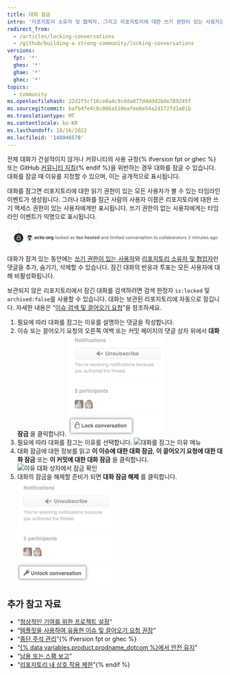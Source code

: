 ```yaml
---
title: 대화 잠금
intro: '리포지토리 소유자 및 협력자, 그리고 리포지토리에 대한 쓰기 권한이 있는 사용자는 과열된 상호작용을 멈추기 위해 문제에 대한 대화, 끌어오기 요청, 커밋을 영구적으로 또는 일시적으로 잠글 수 있습니다.'
redirect_from:
  - /articles/locking-conversations
  - /github/building-a-strong-community/locking-conversations
versions:
  fpt: '*'
  ghes: '*'
  ghae: '*'
  ghec: '*'
topics:
  - Community
ms.openlocfilehash: 22d2f5cf16ce0a4c9cdda077d4ddd2bde789245f
ms.sourcegitcommit: bafb4fe4c8c086a510eafee6e54a2d172fd3a01b
ms.translationtype: MT
ms.contentlocale: ko-KR
ms.lasthandoff: 10/16/2022
ms.locfileid: '148046578'
---
```

전체 대화가 건설적이지 않거나 커뮤니티의 사용 규정{% ifversion fpt or ghec %} 또는 GitHub [커뮤니티 지침](/free-pro-team@latest/github/site-policy/github-community-guidelines){% endif %}을 위반하는 경우 대화를 잠글 수 있습니다. 대화를 잠글 때 이유를 지정할 수 있으며, 이는 공개적으로 표시됩니다.

대화를 잠그면 리포지토리에 대한 읽기 권한이 있는 모든 사용자가 볼 수 있는 타임라인 이벤트가 생성됩니다. 그러나 대화를 잠근 사람의 사용자 이름은 리포지토리에 대한 쓰기 액세스 권한이 있는 사용자에게만 표시됩니다. 쓰기 권한이 없는 사용자에게는 타임라인 이벤트가 익명으로 표시됩니다.

![잠긴 대화에 대한 익명화된 타임라인 이벤트](/assets/images/help/issues/anonymized-timeline-entry-for-locked-conversation.png)

대화가 잠겨 있는 동안에는 [쓰기 권한이 있는 사용자](/articles/repository-permission-levels-for-an-organization/)와 [리포지토리 소유자 및 협업자](/articles/permission-levels-for-a-user-account-repository/#collaborator-access-for-a-repository-owned-by-a-personal-account)만 댓글을 추가, 숨기기, 삭제할 수 있습니다. 잠긴 대화의 반응과 투표는 모든 사용자에 대해 비활성화됩니다.

보관되지 않은 리포지토리에서 잠긴 대화를 검색하려면 검색 한정자 `is:locked` 및 `archived:false`를 사용할 수 있습니다. 대화는 보관된 리포지토리에 자동으로 잠깁니다. 자세한 내용은 “[이슈 검색 및 끌어오기 요청](/search-github/searching-on-github/searching-issues-and-pull-requests#search-based-on-whether-a-conversation-is-locked)”을 참조하세요.

1. 필요에 따라 대화를 잠그는 이유를 설명하는 댓글을 작성합니다.
2. 이슈 또는 끌어오기 요청의 오른쪽 여백 또는 커밋 페이지의 댓글 상자 위에서 **대화 잠금** 을 클릭합니다.
![대화 잠금 링크](/assets/images/help/repository/lock-conversation.png)
3. 필요에 따라 대화를 잠그는 이유를 선택합니다.
![대화를 잠그는 이유 메뉴](/assets/images/help/repository/locking-conversation-reason-menu.png)
4. 대화 잠금에 대한 정보를 읽고 **이 이슈에 대한 대화 잠금**, **이 끌어오기 요청에 대한 대화 잠금** 또는 **이 커밋에 대한 대화 잠금** 을 클릭합니다.
![이유 대화 상자에서 잠금 확인](/assets/images/help/repository/lock-conversation-confirm-with-reason.png)
5. 대화의 잠금을 해제할 준비가 되면 **대화 잠금 해제** 를 클릭합니다.
![대화 잠금 해제 링크](/assets/images/help/repository/unlock-conversation.png)

## 추가 참고 자료

- “[정상적인 기여를 위한 프로젝트 설정](/communities/setting-up-your-project-for-healthy-contributions)”
- “[템플릿을 사용하여 유용한 이슈 및 끌어오기 요청 권장](/communities/using-templates-to-encourage-useful-issues-and-pull-requests)”
- “[중단 주석 관리](/communities/moderating-comments-and-conversations/managing-disruptive-comments)”{% ifversion fpt or ghec %}
- “[{% data variables.product.prodname_dotcom %}에서 안전 유지](/communities/maintaining-your-safety-on-github)”
- “[남용 또는 스팸 보고](/communities/maintaining-your-safety-on-github/reporting-abuse-or-spam)”
- “[리포지토리 내 상호 작용 제한](/communities/moderating-comments-and-conversations/limiting-interactions-in-your-repository)”{% endif %}
